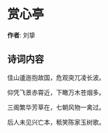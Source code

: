 # 赏心亭

**作者**: 刘挚

## 诗词内容

佳山逶迤抱故国，危观突兀凌长波。

仰凭飞景赤霄近，下瞰万木苍烟多。

三阁繁华芳草在，七朝风物一禽过。

后人未见兴亡本，秪笑陈家玉树歌。

